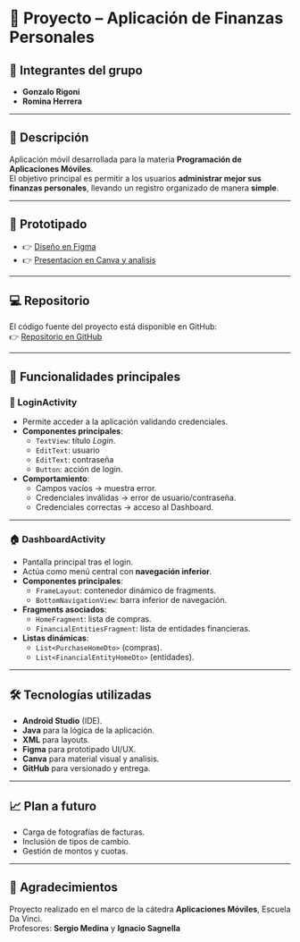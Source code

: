 # 📱 Proyecto – Aplicación de Finanzas Personales

## 👥 Integrantes del grupo
- **Gonzalo Rigoni**  
- **Romina Herrera**

---

## 📌 Descripción
Aplicación móvil desarrollada para la materia **Programación de Aplicaciones Móviles**.  
El objetivo principal es permitir a los usuarios **administrar mejor sus finanzas personales**, llevando un registro organizado de manera **simple**.

---

## 🎨 Prototipado
- 👉 [Diseño en Figma](https://www.figma.com/design/iZSdtFcI1qATdhagOOWhqA/Untitled?node-id=0-1&t=nfurr5Pq0cYAcRWb-1y)  
- 👉 [Presentacion en Canva y analisis](https://www.canva.com/design/DAGzJdiet8Y/3QgI46bYzEQsOW5H0-v_3A/edit)

---

## 💻 Repositorio
El código fuente del proyecto está disponible en GitHub:  
👉 [Repositorio en GitHub](https://github.com/Gonn01/parcial-1-am-acn4av-rigoni-herrera.git)

---

## 🚀 Funcionalidades principales

### 🔑 LoginActivity
- Permite acceder a la aplicación validando credenciales.  
- **Componentes principales**:  
  - `TextView`: título *Login*.  
  - `EditText`: usuario  
  - `EditText`: contraseña
  - `Button`: acción de login.  
- **Comportamiento**:  
  - Campos vacíos → muestra error.  
  - Credenciales inválidas → error de usuario/contraseña.  
  - Credenciales correctas → acceso al Dashboard.

---

### 🏠 DashboardActivity
- Pantalla principal tras el login.  
- Actúa como menú central con **navegación inferior**.  
- **Componentes principales**:  
  - `FrameLayout`: contenedor dinámico de fragments.  
  - `BottomNavigationView`: barra inferior de navegación.  
- **Fragments asociados**:  
  - `HomeFragment`: lista de compras.  
  - `FinancialEntitiesFragment`: lista de entidades financieras.  
- **Listas dinámicas**:  
  - `List<PurchaseHomeDto>` (compras).  
  - `List<FinancialEntityHomeDto>` (entidades).

---

## 🛠️ Tecnologías utilizadas
- **Android Studio** (IDE).  
- **Java** para la lógica de la aplicación.  
- **XML** para layouts.    
- **Figma** para prototipado UI/UX.  
- **Canva** para material visual y analisis.  
- **GitHub** para versionado y entrega.  

---

## 📈 Plan a futuro
- Carga de fotografías de facturas.  
- Inclusión de tipos de cambio.  
- Gestión de montos y cuotas.  

---

## 🙌 Agradecimientos
Proyecto realizado en el marco de la cátedra **Aplicaciones Móviles**, Escuela Da Vinci.  
Profesores: **Sergio Medina** y **Ignacio Sagnella**
